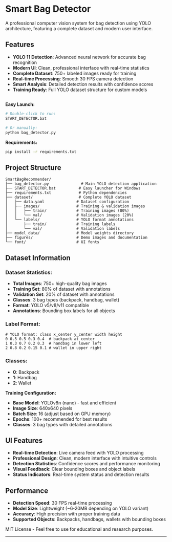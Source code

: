 # Smart Bag Detector

A professional computer vision system for bag detection using YOLO architecture, featuring a complete dataset and modern user interface.


##  Features

- **YOLO 11 Detection**: Advanced neural network for accurate bag recognition
- **Modern UI**: Clean, professional interface with real-time statistics
- **Complete Dataset**: 750+ labeled images ready for training
- **Real-time Processing**: Smooth 30 FPS camera detection
- **Smart Analysis**: Detailed detection results with confidence scores
- **Training Ready**: Full YOLO dataset structure for custom models

##

**Easy Launch:**
```bash
# Double-click to run:
START_DETECTOR.bat

# Or manually:
python bag_detector.py
```

**Requirements:**
```bash
pip install -r requirements.txt
```

## Project Structure

```
SmartBagRecommender/
├── bag_detector.py              # Main YOLO detection application
├── START_DETECTOR.bat          # Easy launcher for Windows
├── requirements.txt            # Python dependencies
├── dataset/                    # Complete YOLO dataset
│   ├── data.yaml              # Dataset configuration
│   ├── images/                # Training & validation images
│   │   ├── train/             # Training images (80%)
│   │   └── val/               # Validation images (20%)
│   └── labels/                # YOLO format annotations
│       ├── train/             # Training labels
│       └── val/               # Validation labels
├── model_data/                # Model weights directory
├── figures/                   # Demo images and documentation
└── font/                      # UI fonts
```

##  Dataset Information

### **Dataset Statistics:**
- **Total Images**: 750+ high-quality bag images
- **Training Set**: 80% of dataset with annotations
- **Validation Set**: 20% of dataset with annotations
- **Classes**: 3 bag types (backpack, handbag, wallet)
- **Format**: YOLO v5/v8/v11 compatible
- **Annotations**: Bounding box labels for all objects

### **Label Format:**
```
# YOLO format: class x_center y_center width height
0 0.5 0.5 0.3 0.4  # backpack at center
1 0.3 0.7 0.2 0.3  # handbag in lower left
2 0.8 0.2 0.15 0.1 # wallet in upper right
```

###  **Classes:**
- **0**: Backpack
- **1**: Handbag  
- **2**: Wallet

**Training Configuration:**
- **Base Model**: YOLOv8n (nano) - fast and efficient
- **Image Size**: 640x640 pixels
- **Batch Size**: 16 (adjust based on GPU memory)
- **Epochs**: 100+ recommended for best results
- **Classes**: 3 bag types with detailed annotations

##  UI Features

- **Real-time Detection**: Live camera feed with YOLO processing
- **Professional Design**: Clean, modern interface with intuitive controls
- **Detection Statistics**: Confidence scores and performance monitoring
- **Visual Feedback**: Clear bounding boxes and object labels
- **Status Indicators**: Real-time system status and detection results



##  Performance

- **Detection Speed**: 30 FPS real-time processing
- **Model Size**: Lightweight (~6-20MB depending on YOLO variant)
- **Accuracy**: High precision with proper training data
- **Supported Objects**: Backpacks, handbags, wallets with bounding boxes




MIT License - Feel free to use for educational and research purposes.


---


